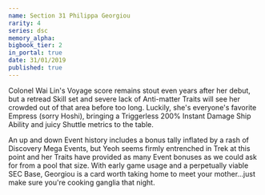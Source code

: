 ```yaml
---
name: Section 31 Philippa Georgiou
rarity: 4
series: dsc
memory_alpha:
bigbook_tier: 2
in_portal: true
date: 31/01/2019
published: true
---
```


Colonel Wai Lin's Voyage score remains stout even years after her debut, but a retread Skill set and severe lack of Anti-matter Traits will see her crowded out of that area before too long. Luckily, she's everyone's favorite Empress (sorry Hoshi), bringing a Triggerless 200% Instant Damage Ship Ability and juicy Shuttle metrics to the table.

An up and down Event history includes a bonus tally inflated by a rash of Discovery Mega Events, but Yeoh seems firmly entrenched in Trek at this point and her Traits have provided as many Event bonuses as we could ask for from a pool that size. With early game usage and a perpetually viable SEC Base, Georgiou is a card worth taking home to meet your mother...just make sure you're cooking ganglia that night.
